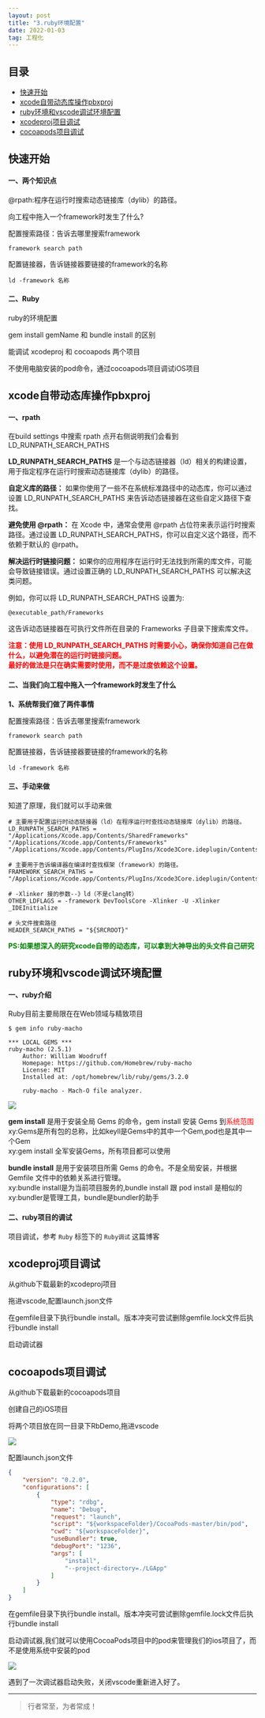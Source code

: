 ```yaml
---
layout: post
title: "3.ruby环境配置"
date: 2022-01-03
tag: 工程化
---
```



## 目录
- [快速开始](#content0)
- [xcode自带动态库操作pbxproj](#content1)   
- [ruby环境和vscode调试环境配置](#content2)   
- [xcodeproj项目调试](#content3)   
- [cocoapods项目调试](#content4)   


<!-- ************************************************ -->
## <a id="content0">快速开始</a>

#### **一、两个知识点**   

@rpath:程序在运行时搜索动态链接库（dylib）的路径。   

向工程中拖入一个framework时发生了什么?   

配置搜索路径：告诉去哪里搜索framework     
```shell
framework search path
```

配置链接器，告诉链接器要链接的framework的名称     
```shell
ld -framework 名称
```

#### **二、Ruby**

ruby的环境配置  

gem install gemName 和 bundle install 的区别 

能调试 xcodeproj 和 cocoapods 两个项目

不使用电脑安装的pod命令，通过cocoapods项目调试iOS项目

<!-- ************************************************ -->
## <a id="content1">xcode自带动态库操作pbxproj</a>

#### **一、rpath**

在build settings 中搜索 rpath 点开右侧说明我们会看到 LD_RUNPATH_SEARCH_PATHS<br>

**LD_RUNPATH_SEARCH_PATHS** 是一个与动态链接器（ld）相关的构建设置，用于指定程序在运行时搜索动态链接库（dylib）的路径。

**自定义库的路径：** 如果你使用了一些不在系统标准路径中的动态库，你可以通过设置 LD_RUNPATH_SEARCH_PATHS 来告诉动态链接器在这些自定义路径下查找。

**避免使用 @rpath：** 在 Xcode 中，通常会使用 @rpath 占位符来表示运行时搜索路径。通过设置 LD_RUNPATH_SEARCH_PATHS，你可以自定义这个路径，而不依赖于默认的 @rpath。

**解决运行时链接问题：** 如果你的应用程序在运行时无法找到所需的库文件，可能会导致链接错误。通过设置正确的 LD_RUNPATH_SEARCH_PATHS 可以解决这类问题。

例如，你可以将 LD_RUNPATH_SEARCH_PATHS 设置为:

```shell
@executable_path/Frameworks
```
这告诉动态链接器在可执行文件所在目录的 Frameworks 子目录下搜索库文件。

<span style="color:red;font-weight:bold">注意：使用 LD_RUNPATH_SEARCH_PATHS 时需要小心，确保你知道自己在做什么，以避免潜在的运行时链接问题。<br>
最好的做法是只在确实需要时使用，而不是过度依赖这个设置。</span>

#### **二、当我们向工程中拖入一个framework时发生了什么**

**1、系统帮我们做了两件事情**

配置搜索路径：告诉去哪里搜索framework
```
framework search path
```

配置链接器，告诉链接器要链接的framework的名称
```
ld -framework 名称
```

#### **三、手动来做**
知道了原理，我们就可以手动来做
```shell
# 主要用于配置运行时动态链接器（ld）在程序运行时查找动态链接库（dylib）的路径。
LD_RUNPATH_SEARCH_PATHS = "/Applications/Xcode.app/Contents/SharedFrameworks" "/Applications/Xcode.app/Contents/Frameworks" "/Applications/Xcode.app/Contents/PlugIns/Xcode3Core.ideplugin/Contents/Frameworks"

# 主要用于告诉编译器在编译时查找框架（framework）的路径。
FRAMEWORK_SEARCH_PATHS = "/Applications/Xcode.app/Contents/PlugIns/Xcode3Core.ideplugin/Contents/Frameworks"

# -Xlinker 接的参数--》ld（不是clang转）
OTHER_LDFLAGS = -framework DevToolsCore -Xlinker -U -Xlinker _IDEInitialize

# 头文件搜索路径
HEADER_SEARCH_PATHS = "${SRCROOT}"
```

<span style="color:green;font-weight:bold">PS:如果想深入的研究xcode自带的动态库，可以拿到大神导出的头文件自己研究</span>

<!-- ************************************************ -->
## <a id="content2">ruby环境和vscode调试环境配置</a>

#### **一、ruby介绍**

Ruby目前主要局限在在Web领域与精致项目

```shell
$ gem info ruby-macho

*** LOCAL GEMS ***
ruby-macho (2.5.1)
    Author: William Woodruff
    Homepage: https://github.com/Homebrew/ruby-macho
    License: MIT
    Installed at: /opt/homebrew/lib/ruby/gems/3.2.0

    ruby-macho - Mach-O file analyzer.
```

<img src="/images/project/14.png">

**gem install** 是用于安装全局 Gems 的命令，gem install 安装 Gems 到<span style="color:red">系统范围</span><br>
xy:Gems是所有包的总称，比如keyll是Gems中的其中一个Gem,pod也是其中一个Gem<br>
xy:gem install 全军安装Gems，所有项目都可以使用<br>

**bundle install** 是用于安装项目所需 Gems 的命令。不是全局安装，并根据 Gemfile 文件中的依赖关系进行管理。<br>
xy:bundle install是为当前项目服务的,bundle install 跟 pod install 是相似的<br>
xy:bundler是管理工具，bundle是bundler的助手<br>


#### **二、ruby项目的调试**

项目调试，参考 `Ruby` 标签下的 `Ruby调试` 这篇博客

<!-- ************************************************ -->
## <a id="content3">xcodeproj项目调试</a>

从github下载最新的xcodeproj项目

拖进vscode,配置launch.json文件

在gemfile目录下执行bundle install。版本冲突可尝试删除gemfile.lock文件后执行bundle install

启动调试器

<!-- ************************************************ -->
## <a id="content4">cocoapods项目调试</a>

从github下载最新的cocoapods项目

创建自己的iOS项目

将两个项目放在同一目录下RbDemo,拖进vscode

<img src="/images/ruby/3.png">

配置launch.json文件

```json
{
    "version": "0.2.0",
    "configurations": [
        {
            "type": "rdbg",
            "name": "Debug",
            "request": "launch",
            "script": "${workspaceFolder}/CocoaPods-master/bin/pod",
            "cwd": "${workspaceFolder}",
            "useBundler": true,
            "debugPort": "1236",
            "args": [
                "install",
                "--project-directory=./LGApp"
            ]
        }
    ]
}
```

在gemfile目录下执行bundle install。版本冲突可尝试删除gemfile.lock文件后执行bundle install

启动调试器,我们就可以使用CocoaPods项目中的pod来管理我们的ios项目了，而不是使用系统中安装的pod

<img src="/images/ruby/4.png">

遇到了一次调试器启动失败，关闭vscode重新进入好了。

----------
>  行者常至，为者常成！


